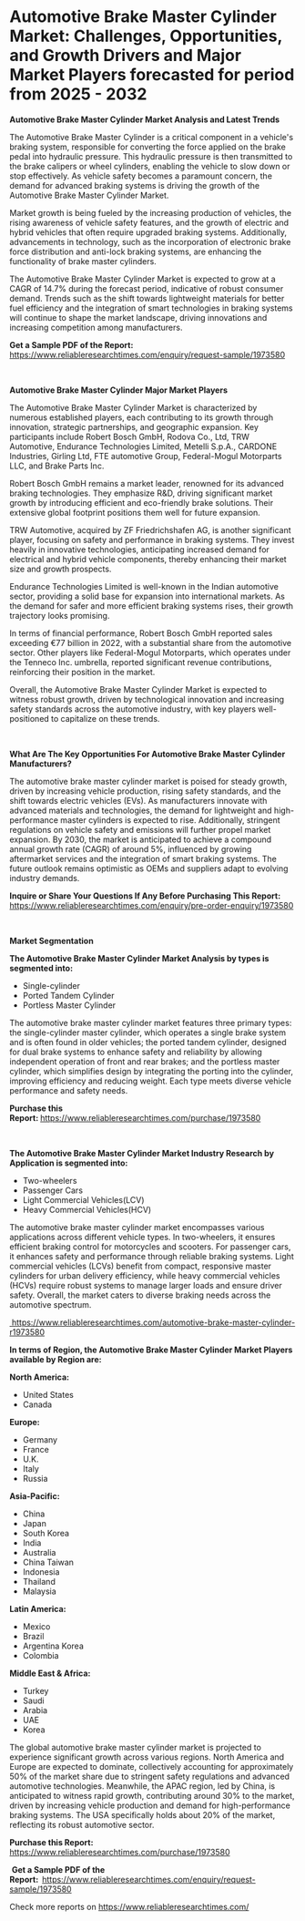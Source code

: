<p><h1>Automotive Brake Master Cylinder Market: Challenges, Opportunities, and Growth Drivers and Major Market Players forecasted for period from 2025 - 2032</h1></p><p><strong>Automotive Brake Master Cylinder Market Analysis and Latest Trends</strong></p>
<p><p>The Automotive Brake Master Cylinder is a critical component in a vehicle's braking system, responsible for converting the force applied on the brake pedal into hydraulic pressure. This hydraulic pressure is then transmitted to the brake calipers or wheel cylinders, enabling the vehicle to slow down or stop effectively. As vehicle safety becomes a paramount concern, the demand for advanced braking systems is driving the growth of the Automotive Brake Master Cylinder Market.</p><p>Market growth is being fueled by the increasing production of vehicles, the rising awareness of vehicle safety features, and the growth of electric and hybrid vehicles that often require upgraded braking systems. Additionally, advancements in technology, such as the incorporation of electronic brake force distribution and anti-lock braking systems, are enhancing the functionality of brake master cylinders. </p><p>The Automotive Brake Master Cylinder Market is expected to grow at a CAGR of 14.7% during the forecast period, indicative of robust consumer demand. Trends such as the shift towards lightweight materials for better fuel efficiency and the integration of smart technologies in braking systems will continue to shape the market landscape, driving innovations and increasing competition among manufacturers.</p></p>
<p><strong>Get a Sample PDF of the Report:&nbsp;</strong> <a href="https://www.reliableresearchtimes.com/enquiry/request-sample/1973580?utm_campaign=2646&utm_medium=2&utm_source=Github&utm_content=ia&utm_term=31032025&utm_id=automotive-brake-master-cylinder">https://www.reliableresearchtimes.com/enquiry/request-sample/1973580</a></p>
<p>&nbsp;</p>
<p><strong>Automotive Brake Master Cylinder Major Market Players</strong></p>
<p><p>The Automotive Brake Master Cylinder Market is characterized by numerous established players, each contributing to its growth through innovation, strategic partnerships, and geographic expansion. Key participants include Robert Bosch GmbH, Rodova Co., Ltd, TRW Automotive, Endurance Technologies Limited, Metelli S.p.A., CARDONE Industries, Girling Ltd, FTE automotive Group, Federal-Mogul Motorparts LLC, and Brake Parts Inc.</p><p>Robert Bosch GmbH remains a market leader, renowned for its advanced braking technologies. They emphasize R&D, driving significant market growth by introducing efficient and eco-friendly brake solutions. Their extensive global footprint positions them well for future expansion.</p><p>TRW Automotive, acquired by ZF Friedrichshafen AG, is another significant player, focusing on safety and performance in braking systems. They invest heavily in innovative technologies, anticipating increased demand for electrical and hybrid vehicle components, thereby enhancing their market size and growth prospects.</p><p>Endurance Technologies Limited is well-known in the Indian automotive sector, providing a solid base for expansion into international markets. As the demand for safer and more efficient braking systems rises, their growth trajectory looks promising.</p><p>In terms of financial performance, Robert Bosch GmbH reported sales exceeding €77 billion in 2022, with a substantial share from the automotive sector. Other players like Federal-Mogul Motorparts, which operates under the Tenneco Inc. umbrella, reported significant revenue contributions, reinforcing their position in the market.</p><p>Overall, the Automotive Brake Master Cylinder Market is expected to witness robust growth, driven by technological innovation and increasing safety standards across the automotive industry, with key players well-positioned to capitalize on these trends.</p></p>
<p>&nbsp;</p>
<p><strong>What Are The Key Opportunities For Automotive Brake Master Cylinder Manufacturers?</strong></p>
<p><p>The automotive brake master cylinder market is poised for steady growth, driven by increasing vehicle production, rising safety standards, and the shift towards electric vehicles (EVs). As manufacturers innovate with advanced materials and technologies, the demand for lightweight and high-performance master cylinders is expected to rise. Additionally, stringent regulations on vehicle safety and emissions will further propel market expansion. By 2030, the market is anticipated to achieve a compound annual growth rate (CAGR) of around 5%, influenced by growing aftermarket services and the integration of smart braking systems. The future outlook remains optimistic as OEMs and suppliers adapt to evolving industry demands.</p></p>
<p><strong>Inquire or Share Your Questions If Any Before Purchasing This Report:</strong> <a href="https://www.reliableresearchtimes.com/enquiry/pre-order-enquiry/1973580?utm_campaign=2646&utm_medium=2&utm_source=Github&utm_content=ia&utm_term=31032025&utm_id=automotive-brake-master-cylinder">https://www.reliableresearchtimes.com/enquiry/pre-order-enquiry/1973580</a></p>
<p>&nbsp;</p>
<p><strong>Market Segmentation</strong></p>
<p><strong>The Automotive Brake Master Cylinder Market Analysis by types is segmented into:</strong></p>
<p><ul><li>Single-cylinder</li><li>Ported Tandem Cylinder</li><li>Portless Master Cylinder</li></ul></p>
<p><p>The automotive brake master cylinder market features three primary types: the single-cylinder master cylinder, which operates a single brake system and is often found in older vehicles; the ported tandem cylinder, designed for dual brake systems to enhance safety and reliability by allowing independent operation of front and rear brakes; and the portless master cylinder, which simplifies design by integrating the porting into the cylinder, improving efficiency and reducing weight. Each type meets diverse vehicle performance and safety needs.</p></p>
<p><strong>Purchase this Report:&nbsp;</strong><a href="https://www.reliableresearchtimes.com/purchase/1973580?utm_campaign=2646&utm_medium=2&utm_source=Github&utm_content=ia&utm_term=31032025&utm_id=automotive-brake-master-cylinder">https://www.reliableresearchtimes.com/purchase/1973580</a></p>
<p>&nbsp;</p>
<p><strong>The Automotive Brake Master Cylinder Market Industry Research by Application is segmented into:</strong></p>
<p><ul><li>Two-wheelers</li><li>Passenger Cars</li><li>Light Commercial Vehicles(LCV)</li><li>Heavy Commercial Vehicles(HCV)</li></ul></p>
<p><p>The automotive brake master cylinder market encompasses various applications across different vehicle types. In two-wheelers, it ensures efficient braking control for motorcycles and scooters. For passenger cars, it enhances safety and performance through reliable braking systems. Light commercial vehicles (LCVs) benefit from compact, responsive master cylinders for urban delivery efficiency, while heavy commercial vehicles (HCVs) require robust systems to manage larger loads and ensure driver safety. Overall, the market caters to diverse braking needs across the automotive spectrum.</p></p>
<p><a href="https://www.reliableresearchtimes.com/automotive-brake-master-cylinder-r1973580?utm_campaign=2646&utm_medium=2&utm_source=Github&utm_content=ia&utm_term=31032025&utm_id=automotive-brake-master-cylinder">&nbsp;https://www.reliableresearchtimes.com/automotive-brake-master-cylinder-r1973580</a></p>
<p><strong>In terms of Region, the Automotive Brake Master Cylinder Market Players available by Region are:</strong></p>
<p>
    <p> <strong> North America: </strong>
        <ul>
            <li>United States</li>
            <li>Canada</li>
        </ul>
        </p> 
    <p> <strong> Europe: </strong>
        <ul>
            <li>Germany</li>
            <li>France</li>
            <li>U.K.</li>
            <li>Italy</li>
            <li>Russia</li>
        </ul>
        </p> 
    <p> <strong> Asia-Pacific: </strong>
        <ul>
            <li>China</li>
            <li>Japan</li>
            <li>South Korea</li>
            <li>India</li>
            <li>Australia</li>
            <li>China Taiwan</li>
            <li>Indonesia</li>
            <li>Thailand</li>
            <li>Malaysia</li>
        </ul>
        </p> 
    <p> <strong> Latin America: </strong>
        <ul>
            <li>Mexico</li>
            <li>Brazil</li>
            <li>Argentina Korea</li>
            <li>Colombia</li>
        </ul>
        </p> 
    <p> <strong> Middle East & Africa: </strong>
        <ul>
            <li>Turkey</li>
            <li>Saudi</li>
            <li>Arabia</li>
            <li>UAE</li>
            <li>Korea</li>
        </ul>
    </p>
    </p>
<p><p>The global automotive brake master cylinder market is projected to experience significant growth across various regions. North America and Europe are expected to dominate, collectively accounting for approximately 50% of the market share due to stringent safety regulations and advanced automotive technologies. Meanwhile, the APAC region, led by China, is anticipated to witness rapid growth, contributing around 30% to the market, driven by increasing vehicle production and demand for high-performance braking systems. The USA specifically holds about 20% of the market, reflecting its robust automotive sector.</p></p>
<p><strong>Purchase this Report: </strong><a href="https://www.reliableresearchtimes.com/purchase/1973580?utm_campaign=2646&utm_medium=2&utm_source=Github&utm_content=ia&utm_term=31032025&utm_id=automotive-brake-master-cylinder">https://www.reliableresearchtimes.com/purchase/1973580</a></p>
<p>&nbsp;<strong>Get a Sample PDF of the Report:&nbsp;&nbsp;</strong><a href="https://www.reliableresearchtimes.com/enquiry/request-sample/1973580?utm_campaign=2646&utm_medium=2&utm_source=Github&utm_content=ia&utm_term=31032025&utm_id=automotive-brake-master-cylinder">https://www.reliableresearchtimes.com/enquiry/request-sample/1973580</a></p>
<p><strong></strong></p>
<p>Check more reports on <a href="https://www.reliableresearchtimes.com/?utm_campaign=2646&utm_medium=2&utm_source=Github&utm_content=ia&utm_term=31032025&utm_id=automotive-brake-master-cylinder">https://www.reliableresearchtimes.com/</a></p>